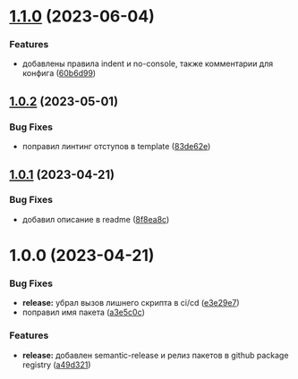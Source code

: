 # [1.1.0](https://github.com/upikoth/eslint-config-vue3/compare/v1.0.2...v1.1.0) (2023-06-04)


### Features

* добавлены правила indent и no-console, также комментарии для конфига ([60b6d99](https://github.com/upikoth/eslint-config-vue3/commit/60b6d99ee32fdb241e594ce79bee41bae83080e4))

## [1.0.2](https://github.com/upikoth/eslint-config-vue3/compare/v1.0.1...v1.0.2) (2023-05-01)


### Bug Fixes

* поправил линтинг отступов в template ([83de62e](https://github.com/upikoth/eslint-config-vue3/commit/83de62e8b1b6b641a7d65a4e6182e166dddaceb8))

## [1.0.1](https://github.com/upikoth/eslint-config-vue3/compare/v1.0.0...v1.0.1) (2023-04-21)


### Bug Fixes

* добавил описание в readme ([8f8ea8c](https://github.com/upikoth/eslint-config-vue3/commit/8f8ea8c83f2a34ddcb31f43b014629dc9c329ec0))

# 1.0.0 (2023-04-21)


### Bug Fixes

* **release:** убрал вызов лишнего скрипта в ci/cd ([e3e29e7](https://github.com/upikoth/eslint-config-vue3/commit/e3e29e7788a074289f404e557e142ed4aecc99c7))
* поправил имя пакета ([a3e5c0c](https://github.com/upikoth/eslint-config-vue3/commit/a3e5c0c351be5c1ca48055308cd3d62659cbec96))


### Features

* **release:** добавлен semantic-release и релиз пакетов в github package registry ([a49d321](https://github.com/upikoth/eslint-config-vue3/commit/a49d321e2ef0a384c23920a1d5e4e15e83efaecd))
